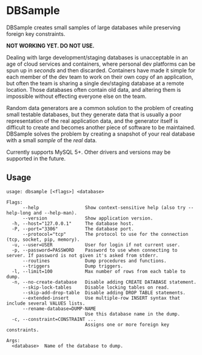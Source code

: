 DBSample
========
DBSample creates small samples of large databases while preserving foreign key constraints.

**NOT WORKING YET. DO NOT USE.**

Dealing with large development/staging databases is unacceptable in an age of cloud services and containers, where personal dev platforms can be spun up in _seconds_ and then discarded. Containers have made it simple for each member of the dev team to work on their own copy of an application, but often the team is sharing a single dev/staging database at a remote location. Those databases often contain old data, and altering them is impossible without effecting everyone else on the team.

Random data generators are a common solution to the problem of creating small testable databases, but they generate data that is usually a poor representation of the real application data, and the generator itself is difficult to create and becomes another piece of software to be maintained. DBSample solves the problem by creating a snapshot of your real database with a small _sample_ of the _real_ data.

Currently supports MySQL 5+. Other drivers and versions may be supported in the future.

## Usage
```
usage: dbsample [<flags>] <database>

Flags:
      --help                 Show context-sensitive help (also try --help-long and --help-man).
      --version              Show application version.
  -h, --host="127.0.0.1"     The database host.
  -P, --port="3306"          The database port.
      --protocol="tcp"       The protocol to use for the connection (tcp, socket, pip, memory).
  -u, --user=USER            User for login if not current user.
  -p, --password=PASSWORD    Password to use when connecting to server. If password is not given it's asked from stderr.
      --routines             Dump procedures and functions.
      --triggers             Dump triggers.
  -l, --limit=100            Max number of rows from each table to dump.
  -n, --no-create-database   Disable adding CREATE DATABASE statement.
      --skip-lock-tables     Disable locking tables on read.
      --skip-add-drop-table  Disable adding DROP TABLE statements.
      --extended-insert      Use multiple-row INSERT syntax that include several VALUES lists.
      --rename-database=DUMP-NAME  
                             Use this database name in the dump.
  -c, --constraint=CONSTRAINT ...  
                             Assigns one or more foreign key constraints.

Args:
  <database>  Name of the database to dump.

```
